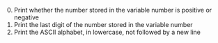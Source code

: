 0. Print  whether the number stored in the variable number is positive or negative
1. Print the last digit of the number stored in the variable number
2. Print the ASCII alphabet, in lowercase, not followed by a new line
